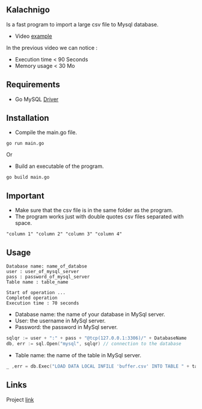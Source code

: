 ## Kalachnigo
Is a fast program to import a large csv file to Mysql database.
- Video [example](https://www.youtube.com/watch?v=GLI2g12iIqo)

In the previous video we can notice :
- Execution time < 90 Seconds
- Memory usage < 30 Mo

## Requirements
- Go MySQL [Driver](https://github.com/go-sql-driver/mysql)

## Installation
- Compile the main.go file.

```text
go run main.go
```

Or

- Build an executable of the program.

```text
go build main.go
```
## Important

- Make sure that the csv file is in the same folder as the program.
- The program works just with double quotes csv files separated with space.
```csv
"column 1" "column 2" "column 3" "column 4"
```

## Usage

```text
Database name: name_of_databse
user : user_of_mysql_server
pass : password_of_mysql_server
Table name : table_name

Start of operation ...
Completed operation
Execution time : 70 seconds
```

- Database name: the name of your database in MySql server.
- User: the username in MySql server.
- Password: the password in MySql server.

```go
sqlqr := user + ":" + pass + "@tcp(127.0.0.1:3306)/" + DatabaseName
db, err := sql.Open("mysql", sqlqr) // connection to the database
```

- Table name: the name of the table in MySql server.

```go
_ ,err = db.Exec("LOAD DATA LOCAL INFILE 'buffer.csv' INTO TABLE " + tableName + " FIELDS TERMINATED BY '\"'") // write in database
```
## Links

Project [link](https://drive.google.com/open?id=134GWlmF4X09SwLCEwbkT3Wnx7peD2drM)
